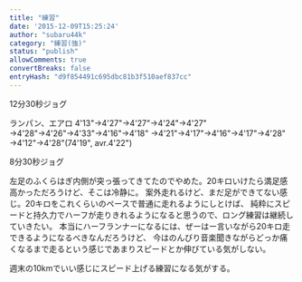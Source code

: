 ```yaml
---
title: "練習"
date: '2015-12-09T15:25:24'
author: "subaru44k"
category: "練習(強)"
status: "publish"
allowComments: true
convertBreaks: false
entryHash: "d9f854491c695dbc81b3f510aef837cc"
---
```

12分30秒ジョグ

ランパン、エアロ
4'13"→4'27"→4'27"→4'24"→4'27"
→4'28"→4'26"→4'33"→4'16"→4'18"
→4'21"→4'17"→4'16"→4'17"→4'28"
→4'12"→4'28"(74'19", avr.4'22")

8分30秒ジョグ

左足のふくらはぎ内側が突っ張ってきてたのでやめた。20キロいけたら満足感高かっただろうけど、そこは冷静に。
案外走れるけど、まだ足ができてない感じ。20キロをこれくらいのペースで普通に走れるようにしとけば、
純粋にスピードと持久力でハーフが走りきれるようになると思うので、ロング練習は継続していきたい。
本当にハーフランナーになるには、ぜーはー言いながら20キロ走できるようになるべきなんだろうけど、
今はのんびり音楽聞きながらどっか痛くなるまで走るという感じであまりスピードとか伸びている気がしない。

週末の10kmでいい感じにスピード上げる練習になる気がする。
